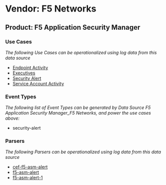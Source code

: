 Vendor: F5 Networks
===================
Product: F5 Application Security Manager
----------------------------------------

### Use Cases

_The following Use Cases can be operationalized using log data from this data source_

* [Endpoint Activity](../UseCases/usecase_endpoint_activity.md)
* [Executives](../UseCases/usecase_executives.md)
* [Security Alert](../UseCases/usecase_security_alert.md)
* [Service Account Activity](../UseCases/usecase_service_account_activity.md)


### Event Types

_The following list of Event Types can be generated by Data Source F5 Application Security Manager_F5 Networks, and power the use cases above:_

- security-alert


### Parsers

_The following Parsers can be operationalized using log data from this data source_

* [cef-f5-asm-alert](../Parsers/parserContent_cef-f5-asm-alert.md)
* [f5-asm-alert](../Parsers/parserContent_f5-asm-alert.md)
* [f5-asm-alert-1](../Parsers/parserContent_f5-asm-alert-1.md)
